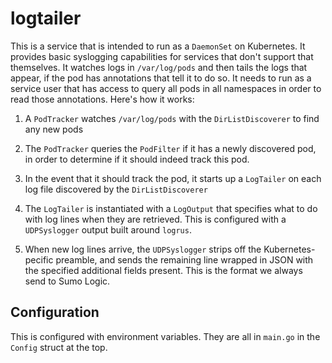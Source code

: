 logtailer
=========

This is a service that is intended to run as a `DaemonSet` on Kubernetes. It
provides basic syslogging capabilities for services that don't support that
themselves. It watches logs in `/var/log/pods` and then tails the logs that
appear, if the pod has annotations that tell it to do so. It needs to run as a
service user that has access to query all pods in all namespaces in order to
read those annotations. Here's how it works:

1. A `PodTracker` watches `/var/log/pods` with the `DirListDiscoverer` to find
   any new pods

2. The `PodTracker` queries the `PodFilter` if it has a newly discovered pod,
   in order to determine if it should indeed track this pod.

3. In the event that it should track the pod, it starts up a `LogTailer` on
   each log file discovered by the `DirListDiscoverer`

4. The `LogTailer` is instantiated with a `LogOutput` that specifies what to
   do with log lines when they are retrieved. This is configured with a 
   `UDPSyslogger` output built around `logrus`.

5. When new log lines arrive, the `UDPSyslogger` strips off the Kubernetes-
   pecific preamble, and sends the remaining line wrapped in JSON with the
   specified additional fields present. This is the format we always send to
   Sumo Logic.

Configuration
-------------

This is configured with environment variables. They are all in `main.go` in
the `Config` struct at the top.
